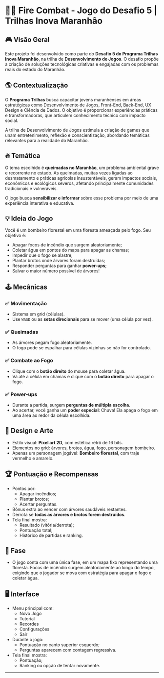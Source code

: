 # 🌳🔥 Fire Combat - Jogo do Desafio 5 | Trilhas Inova Maranhão

## 🎮 Visão Geral

Este projeto foi desenvolvido como parte do **Desafio 5 do Programa Trilhas Inova Maranhão**, na trilha de **Desenvolvimento de Jogos**. O desafio propõe a criação de soluções tecnológicas criativas e engajadas com os problemas reais do estado do Maranhão.

## 🌎 Contextualização

O **Programa Trilhas** busca capacitar jovens maranhenses em áreas estratégicas como Desenvolvimento de Jogos, Front-End, Back-End, UX Design e Ciência de Dados. O objetivo é proporcionar experiências práticas e transformadoras, que articulem conhecimento técnico com impacto social.

A trilha de Desenvolvimento de Jogos estimula a criação de games que unam entretenimento, reflexão e conscientização, abordando temáticas relevantes para a realidade do Maranhão.

## 🔥 Temática

O tema escolhido é **queimadas no Maranhão**, um problema ambiental grave e recorrente no estado. As queimadas, muitas vezes ligadas ao desmatamento e práticas agrícolas insustentáveis, geram impactos sociais, econômicos e ecológicos severos, afetando principalmente comunidades tradicionais e vulneráveis.

O jogo busca **sensibilizar e informar** sobre esse problema por meio de uma experiência interativa e educativa.

## 💡 Ideia do Jogo

Você é um bombeiro florestal em uma floresta ameaçada pelo fogo. Seu objetivo é:

- Apagar focos de incêndio que surgem aleatoriamente;
- Coletar água em pontos do mapa para apagar as chamas;
- Impedir que o fogo se alastre;
- Plantar brotos onde árvores foram destruídas;
- Responder perguntas para ganhar **power-ups**;
- Salvar o maior número possível de árvores!

## 🕹️ Mecânicas

### ✅ Movimentação
- Sistema em grid (células).
- Use `WASD` ou as **setas direcionais** para se mover (uma célula por vez).

### ✅ Queimadas
- As árvores pegam fogo aleatoriamente.
- O fogo pode se espalhar para células vizinhas se não for controlado.

### ✅ Combate ao Fogo
- Clique com o **botão direito** do mouse para coletar água.
- Vá até a célula em chamas e clique com o **botão direito** para apagar o fogo.

### ✅ Power-ups
- Durante a partida, surgem **perguntas de múltipla escolha**.
- Ao acertar, você ganha um **poder especial**: Chuva! Ela apaga o fogo em uma área ao redor da célula escolhida.

## 🧱 Design e Arte

- Estilo visual: **Pixel art 2D**, com estética retrô de 16 bits.
- Elementos no grid: árvores, brotos, água, fogo, personagem bombeiro.
- Apenas um personagem jogável: **Bombeiro florestal**, com traje vermelho e amarelo.

## 🏆 Pontuação e Recompensas

- Pontos por:
  - Apagar incêndios;
  - Plantar brotos;
  - Acertar perguntas.
- Bônus extra ao vencer com árvores saudáveis restantes.
- Derrota se **todas as árvores e brotos forem destruídos**.
- Tela final mostra:
  - Resultado (vitória/derrota);
  - Pontuação total;
  - Histórico de partidas e ranking.

## 🌲 Fase

- O jogo conta com uma única fase, em um mapa fixo representando uma floresta. Focos de incêndio surgem aleatoriamente ao longo do tempo, exigindo que o jogador se mova com estratégia para apagar o fogo e coletar água.


## 🖥️ Interface

- Menu principal com:
  - Novo Jogo
  - Tutorial
  - Recordes
  - Configurações
  - Sair
- Durante o jogo:
  - Pontuação no canto superior esquerdo;
  - Perguntas aparecem com contagem regressiva.
- Tela final mostra:
  - Pontuação;
  - Ranking ou opção de tentar novamente.

---



